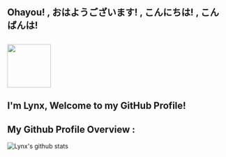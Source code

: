 ## Ohayou! , おはようございます! , こんにちは! , こんばんは!
## <img src="https://github.com/lynnnnzx/LynnnnZx/blob/master/miku.gif" width="100px">
## I'm Lynx, Welcome to my GitHub Profile! 

## My Github Profile Overview :
![Lynx's github stats](https://github-readme-stats.vercel.app/api?username=lynnnnzx&show_icons=true)

